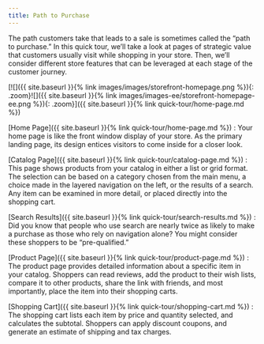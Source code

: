 ```yaml
---
title: Path to Purchase
---
```


The path customers take that leads to a sale is sometimes called the “path to purchase.” In this quick tour, we’ll take a look at pages of strategic value that customers usually visit while shopping in your store. Then, we’ll consider different store features that can be leveraged at each stage of the customer journey.

[<!--{% if "Default.CE Only" contains site.edition %}-->![]({{ site.baseurl }}{% link images/images/storefront-homepage.png %}){: .zoom}<!--{% endif %}--><!--{% if "Default.EE-B2B" contains site.edition %}-->![]({{ site.baseurl }}{% link images/images-ee/storefront-homepage-ee.png %}){: .zoom}<!--{% endif %}-->]({{ site.baseurl }}{% link quick-tour/home-page.md %})

[Home Page]({{ site.baseurl }}{% link quick-tour/home-page.md %})
:  Your home page is like the front window display of your store. As the primary landing page, its design entices visitors to come inside for a closer look.

[Catalog Page]({{ site.baseurl }}{% link quick-tour/catalog-page.md %})
:  This page shows products from your catalog in either a list or grid format. The selection can be based on a category chosen from the main menu, a choice made in the layered navigation on the left, or the results of a search. Any item can be examined in more detail, or placed directly into the shopping cart.

[Search Results]({{ site.baseurl }}{% link quick-tour/search-results.md %})
:  Did you know that people who use search are nearly twice as likely to make a purchase as those who rely on navigation alone? You might consider these shoppers to be “pre-qualified.”

[Product Page]({{ site.baseurl }}{% link quick-tour/product-page.md %})
:  The product page provides detailed information about a specific item in your catalog. Shoppers can read reviews, add the product to their wish lists, compare it to other products, share the link with friends, and most importantly, place the item into their shopping carts.

[Shopping Cart]({{ site.baseurl }}{% link quick-tour/shopping-cart.md %})
:  The shopping cart lists each item by price and quantity selected, and calculates the subtotal. Shoppers can apply discount coupons, and generate an estimate of shipping and tax charges.

